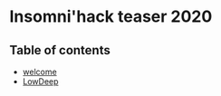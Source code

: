 # Insomni'hack teaser 2020

## Table of contents

* [welcome](welcome#welcome)
* [LowDeep](LowDeep#LowDeep)